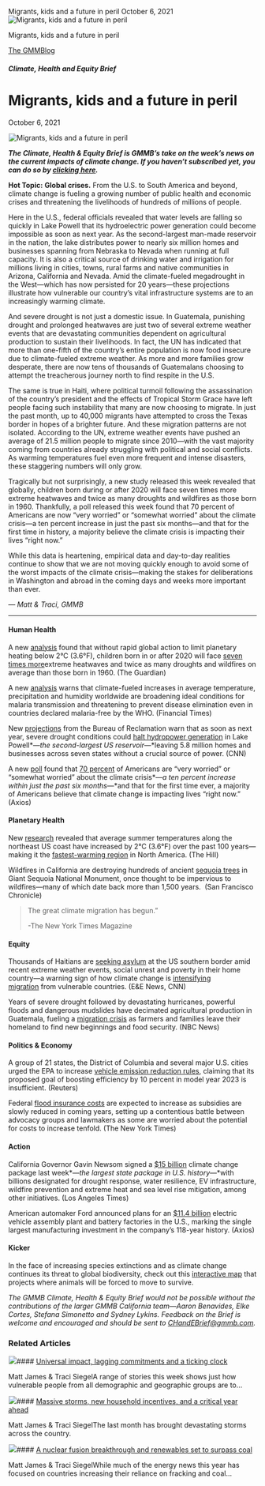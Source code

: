 



Migrants, kids and a future in peril
October 6, 2021
![Migrants, kids and a future in peril](data:image/gif;base64,R0lGODlhAQABAAAAACH5BAEKAAEALAAAAAABAAEAAAICTAEAOw==)![Migrants, kids and a future in peril](https://www.gmmb.com/wp-content/uploads/2021/10/Picture1-1024x453-1.png)



Migrants, kids and a future in peril





 [The GMMBlog](/blog/)



##### Climate, Health and Equity Brief

 Migrants, kids and a future in peril
====================================


October 6, 2021



![Migrants, kids and a future in peril](data:image/gif;base64,R0lGODlhAQABAAAAACH5BAEKAAEALAAAAAABAAEAAAICTAEAOw==)![Migrants, kids and a future in peril](https://www.gmmb.com/wp-content/uploads/2021/10/Picture1-1024x453-1-552x453.png) 


***The Climate, Health & Equity Brief is GMMB’s take on the week’s news on the current impacts of climate change. If you haven’t subscribed yet, you can do so by [clicking here](https://mailchimp.us4.list-manage.com/subscribe?u=f2f8c4bdabe1a2a83f914e813&id=4a13a601e2).***


**Hot Topic:** **Global crises.** From the U.S. to South America and beyond, climate change is fueling a growing number of public health and economic crises and threatening the livelihoods of hundreds of millions of people.


Here in the U.S., federal officials revealed that water levels are falling so quickly in Lake Powell that its hydroelectric power generation could become impossible as soon as next year. As the second-largest man-made reservoir in the nation, the lake distributes power to nearly six million homes and businesses spanning from Nebraska to Nevada when running at full capacity. It is also a critical source of drinking water and irrigation for millions living in cities, towns, rural farms and native communities in Arizona, California and Nevada. Amid the climate-fueled megadrought in the West—which has now persisted for 20 years—these projections illustrate how vulnerable our country’s vital infrastructure systems are to an increasingly warming climate.


And severe drought is not just a domestic issue. In Guatemala, punishing drought and prolonged heatwaves are just two of several extreme weather events that are devastating communities dependent on agricultural production to sustain their livelihoods. In fact, the UN has indicated that more than one-fifth of the country’s entire population is now food insecure due to climate-fueled extreme weather. As more and more families grow desperate, there are now tens of thousands of Guatemalans choosing to attempt the treacherous journey north to find respite in the U.S.


The same is true in Haiti, where political turmoil following the assassination of the country’s president and the effects of Tropical Storm Grace have left people facing such instability that many are now choosing to migrate. In just the past month, up to 40,000 migrants have attempted to cross the Texas border in hopes of a brighter future. And these migration patterns are not isolated. According to the UN, extreme weather events have pushed an average of 21.5 million people to migrate since 2010—with the vast majority coming from countries already struggling with political and social conflicts. As warming temperatures fuel even more frequent and intense disasters, these staggering numbers will only grow.


Tragically but not surprisingly, a new study released this week revealed that globally, children born during or after 2020 will face seven times more extreme heatwaves and twice as many droughts and wildfires as those born in 1960. Thankfully, a poll released this week found that 70 percent of Americans are now “very worried” or “somewhat worried” about the climate crisis—a ten percent increase in just the past six months—and that for the first time in history, a majority believe the climate crisis is impacting their lives “right now.”


While this data is heartening, empirical data and day-to-day realities continue to show that we are not moving quickly enough to avoid some of the worst impacts of the climate crisis—making the stakes for deliberations in Washington and abroad in the coming days and weeks more important than ever.


*— Matt & Traci, GMMB*




---


#### Human Health


A new [analysis](https://urldefense.com/v3/__https:/mailchimp.us4.list-manage.com/track/click?u=f2f8c4bdabe1a2a83f914e813&id=93e42d53c4&e=17c77271a8__;!!HhhKMSGjjQV-!rA1lDXp3KgY8Ol4y1ORu6egTH97vnK90ZQjp4cWB1WyTA5CPrMibrASbq48DqFl-%24) found that without rapid global action to limit planetary heating below 2°C (3.6°F), children born in or after 2020 will face [seven times more](https://urldefense.com/v3/__https:/mailchimp.us4.list-manage.com/track/click?u=f2f8c4bdabe1a2a83f914e813&id=e582942e43&e=17c77271a8__;!!HhhKMSGjjQV-!rA1lDXp3KgY8Ol4y1ORu6egTH97vnK90ZQjp4cWB1WyTA5CPrMibrASbqy_ArSD3%24)extreme heatwaves and twice as many droughts and wildfires on average than those born in 1960. (The Guardian)


A new [analysis](https://urldefense.com/v3/__https:/mailchimp.us4.list-manage.com/track/click?u=f2f8c4bdabe1a2a83f914e813&id=8416de1923&e=17c77271a8__;!!HhhKMSGjjQV-!rA1lDXp3KgY8Ol4y1ORu6egTH97vnK90ZQjp4cWB1WyTA5CPrMibrASbq3DeM4Mq%24) warns that climate-fueled increases in average temperature, precipitation and humidity worldwide are broadening ideal conditions for malaria transmission and threatening to prevent disease elimination even in countries declared malaria-free by the WHO. (Financial Times)


New [projections](https://urldefense.com/v3/__https:/mailchimp.us4.list-manage.com/track/click?u=f2f8c4bdabe1a2a83f914e813&id=35183bd1f3&e=17c77271a8__;!!HhhKMSGjjQV-!rA1lDXp3KgY8Ol4y1ORu6egTH97vnK90ZQjp4cWB1WyTA5CPrMibrASbqy_pr55I%24) from the Bureau of Reclamation warn that as soon as next year, severe drought conditions could [halt hydropower generation](https://urldefense.com/v3/__https:/mailchimp.us4.list-manage.com/track/click?u=f2f8c4bdabe1a2a83f914e813&id=3f2991ffa9&e=17c77271a8__;!!HhhKMSGjjQV-!rA1lDXp3KgY8Ol4y1ORu6egTH97vnK90ZQjp4cWB1WyTA5CPrMibrASbqwttBGvW%24) in Lake Powell*—*the second-largest US reservoir*—*leaving 5.8 million homes and businesses across seven states without a crucial source of power. (CNN)


A new [poll](https://urldefense.com/v3/__https:/mailchimp.us4.list-manage.com/track/click?u=f2f8c4bdabe1a2a83f914e813&id=97e1ae411d&e=17c77271a8__;!!HhhKMSGjjQV-!rA1lDXp3KgY8Ol4y1ORu6egTH97vnK90ZQjp4cWB1WyTA5CPrMibrASbq97155Zn%24) found that [70 percent](https://urldefense.com/v3/__https:/mailchimp.us4.list-manage.com/track/click?u=f2f8c4bdabe1a2a83f914e813&id=7d3ff1e99c&e=17c77271a8__;!!HhhKMSGjjQV-!rA1lDXp3KgY8Ol4y1ORu6egTH97vnK90ZQjp4cWB1WyTA5CPrMibrASbqw43_fcC%24) of Americans are “very worried” or “somewhat worried” about the climate crisis*—*a ten percent increase within just the past six months*—*and that for the first time ever, a majority of Americans believe that climate change is impacting lives “right now.” (Axios)


#### Planetary Health


New [research](https://urldefense.com/v3/__https:/mailchimp.us4.list-manage.com/track/click?u=f2f8c4bdabe1a2a83f914e813&id=d68356e970&e=17c77271a8__;!!HhhKMSGjjQV-!rA1lDXp3KgY8Ol4y1ORu6egTH97vnK90ZQjp4cWB1WyTA5CPrMibrASbq3_PLiTZ%24) revealed that average summer temperatures along the northeast US coast have increased by 2°C (3.6°F) over the past 100 years—making it the [fastest-warming region](https://urldefense.com/v3/__https:/mailchimp.us4.list-manage.com/track/click?u=f2f8c4bdabe1a2a83f914e813&id=a97fe4b2fc&e=17c77271a8__;!!HhhKMSGjjQV-!rA1lDXp3KgY8Ol4y1ORu6egTH97vnK90ZQjp4cWB1WyTA5CPrMibrASbq4wIB_6r%24) in North America. (The Hill)


Wildfires in California are destroying hundreds of ancient [sequoia trees](https://urldefense.com/v3/__https:/mailchimp.us4.list-manage.com/track/click?u=f2f8c4bdabe1a2a83f914e813&id=3701fcf906&e=17c77271a8__;!!HhhKMSGjjQV-!rA1lDXp3KgY8Ol4y1ORu6egTH97vnK90ZQjp4cWB1WyTA5CPrMibrASbq6jGsh51%24) in Giant Sequoia National Monument, once thought to be impervious to wildfires—many of which date back more than 1,500 years.  (San Francisco Chronicle)



> The great climate migration has begun.”
> 
> 
> -The New York Times Magazine
> 
> 


#### Equity


Thousands of Haitians are [seeking asylum](https://urldefense.com/v3/__https:/mailchimp.us4.list-manage.com/track/click?u=f2f8c4bdabe1a2a83f914e813&id=3afb1dad71&e=17c77271a8__;!!HhhKMSGjjQV-!rA1lDXp3KgY8Ol4y1ORu6egTH97vnK90ZQjp4cWB1WyTA5CPrMibrASbq6GNHQPK%24) at the US southern border amid recent extreme weather events, social unrest and poverty in their home country—a warning sign of how climate change is [intensifying migration](https://urldefense.com/v3/__https:/mailchimp.us4.list-manage.com/track/click?u=f2f8c4bdabe1a2a83f914e813&id=8fca4054e5&e=17c77271a8__;!!HhhKMSGjjQV-!rA1lDXp3KgY8Ol4y1ORu6egTH97vnK90ZQjp4cWB1WyTA5CPrMibrASbqwvuU9JX%24) from vulnerable countries. (E&E News, CNN)


Years of severe drought followed by devastating hurricanes, powerful floods and dangerous mudslides have decimated agricultural production in Guatemala, fueling a [migration crisis](https://urldefense.com/v3/__https:/mailchimp.us4.list-manage.com/track/click?u=f2f8c4bdabe1a2a83f914e813&id=174ea608a7&e=17c77271a8__;!!HhhKMSGjjQV-!rA1lDXp3KgY8Ol4y1ORu6egTH97vnK90ZQjp4cWB1WyTA5CPrMibrASbqx0-g88o%24) as farmers and families leave their homeland to find new beginnings and food security. (NBC News)


#### Politics & Economy


A group of 21 states, the District of Columbia and several major U.S. cities urged the EPA to increase [vehicle emission reduction rules](https://urldefense.com/v3/__https:/mailchimp.us4.list-manage.com/track/click?u=f2f8c4bdabe1a2a83f914e813&id=10d3f58c6f&e=17c77271a8__;!!HhhKMSGjjQV-!rA1lDXp3KgY8Ol4y1ORu6egTH97vnK90ZQjp4cWB1WyTA5CPrMibrASbq_ZCuFBb%24), claiming that its proposed goal of boosting efficiency by 10 percent in model year 2023 is insufficient. (Reuters)


Federal [flood insurance costs](https://urldefense.com/v3/__https:/mailchimp.us4.list-manage.com/track/click?u=f2f8c4bdabe1a2a83f914e813&id=e01a551df0&e=17c77271a8__;!!HhhKMSGjjQV-!rA1lDXp3KgY8Ol4y1ORu6egTH97vnK90ZQjp4cWB1WyTA5CPrMibrASbq_wObD4s%24) are expected to increase as subsidies are slowly reduced in coming years, setting up a contentious battle between advocacy groups and lawmakers as some are worried about the potential for costs to increase tenfold. (The New York Times)


#### Action


California Governor Gavin Newsom signed a [$15 billion](https://urldefense.com/v3/__https:/mailchimp.us4.list-manage.com/track/click?u=f2f8c4bdabe1a2a83f914e813&id=be647c8ab1&e=17c77271a8__;!!HhhKMSGjjQV-!rA1lDXp3KgY8Ol4y1ORu6egTH97vnK90ZQjp4cWB1WyTA5CPrMibrASbq9RZbk0X%24) climate change package last week*—*the largest state package in U.S. history*—*with billions designated for drought response, water resilience, EV infrastructure, wildfire prevention and extreme heat and sea level rise mitigation, among other initiatives. (Los Angeles Times)


American automaker Ford announced plans for an [$11.4 billion](https://urldefense.com/v3/__https:/mailchimp.us4.list-manage.com/track/click?u=f2f8c4bdabe1a2a83f914e813&id=ccbbbc5c91&e=17c77271a8__;!!HhhKMSGjjQV-!rA1lDXp3KgY8Ol4y1ORu6egTH97vnK90ZQjp4cWB1WyTA5CPrMibrASbq2mzfvRw%24) electric vehicle assembly plant and battery factories in the U.S., marking the single largest manufacturing investment in the company’s 118-year history. (Axios)


#### Kicker


In the face of increasing species extinctions and as climate change continues its threat to global biodiversity, check out this [interactive map](https://urldefense.com/v3/__https:/mailchimp.us4.list-manage.com/track/click?u=f2f8c4bdabe1a2a83f914e813&id=d4159f56c4&e=17c77271a8__;!!HhhKMSGjjQV-!rA1lDXp3KgY8Ol4y1ORu6egTH97vnK90ZQjp4cWB1WyTA5CPrMibrASbq0I8e0eZ%24) that projects where animals will be forced to move to survive.


*The GMMB Climate, Health & Equity Brief would not be possible without the contributions of the larger GMMB California team—Aaron Benavides, Elke Cortes, Stefana Simonetto and Sydney Lykins. Feedback on the Brief is welcome and encouraged and should be sent to [CHandEBrief@gmmb.com](mailto:CHandEBrief@gmmb.com).*









### Related Articles

![](data:image/gif;base64,R0lGODlhAQABAAAAACH5BAEKAAEALAAAAAABAAEAAAICTAEAOw==)![](https://www.gmmb.com/wp-content/uploads/2023/01/c53f7cb5-08a2-d0cf-d9a1-c8ef2c9b55e0-380x200.png)#### [Universal impact, lagging commitments and a ticking clock](https://www.gmmb.com/news/universal-impact-lagging-commitments-and-a-ticking-clock/)

Matt James & Traci SiegelA range of stories this week shows just how vulnerable people from all demographic and geographic groups are to…

![](data:image/gif;base64,R0lGODlhAQABAAAAACH5BAEKAAEALAAAAAABAAEAAAICTAEAOw==)![](https://www.gmmb.com/wp-content/uploads/2023/01/Picture1-380x200.png)#### [Massive storms, new household incentives, and a critical year ahead](https://www.gmmb.com/news/massive-storms-new-household-incentives-and-a-critical-year-ahead-and-renewables-set-to-surpass-coal-2/)

Matt James & Traci SiegelThe last month has brought devastating storms across the country.

![](data:image/gif;base64,R0lGODlhAQABAAAAACH5BAEKAAEALAAAAAABAAEAAAICTAEAOw==)![](https://www.gmmb.com/wp-content/uploads/2022/12/Picture1-380x200.png)#### [A nuclear fusion breakthrough and renewables set to surpass coal](https://www.gmmb.com/news/a-nuclear-fusion-breakthrough-and-renewables-set-to-surpass-coal/)

Matt James & Traci SiegelWhile much of the energy news this year has focused on countries increasing their reliance on fracking and coal…




